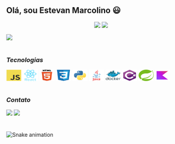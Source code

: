 
## **Olá, sou Estevan Marcolino** 😃

<!--[GitHub stats]-->
<div align="center">
<img height="180em" src="https://github-readme-stats.vercel.app/api?username=EMarcolino&show_icons=true&theme=radical"/>
<img height="180em" src="https://github-readme-stats.vercel.app/api/top-langs/?username=EMarcolino&layout=compact&langs_count=10&theme=radical"/>
</div>

![](https://visitor-badge.glitch.me/badge?page_id=EMarcolino) 

#

### **_Tecnologias_**
<div style="display:inline_block">
  <img align="center" alt="JavaScript" height="30" width="40" src="https://raw.githubusercontent.com/devicons/devicon/master/icons/javascript/javascript-original.svg">
  <img align="center" alt="React.Js" height="30" width="40" src="https://raw.githubusercontent.com/devicons/devicon/master/icons/react/react-original-wordmark.svg">
  <img align="center" alt="HTML5" height="30" width="40" src="https://raw.githubusercontent.com/devicons/devicon/master/icons/html5/html5-original-wordmark.svg">
  <img align="center" alt="CSS3" height="30" width="40" src="https://raw.githubusercontent.com/devicons/devicon/master/icons/css3/css3-original.svg">
  <img align="center" alt="Python" height="30" width="40" src="https://raw.githubusercontent.com/devicons/devicon/master/icons/python/python-original.svg">
  <img align="center" alt="Java" height="30" width="40" src="https://raw.githubusercontent.com/devicons/devicon/master/icons/java/java-original-wordmark.svg">
  <img align="center" alt="Docker" height="30" width="40" src="https://raw.githubusercontent.com/devicons/devicon/master/icons/docker/docker-original-wordmark.svg">
  <img align="center" alt="C#" height="30" width="40" src="https://raw.githubusercontent.com/devicons/devicon/master/icons/csharp/csharp-original.svg">
  <img align="center" alt="Spring" height="30" width="40" src="https://raw.githubusercontent.com/devicons/devicon/master/icons/spring/spring-original.svg">
  <img align="center" alt="Kotlin" height="30" width="40" src="https://raw.githubusercontent.com/devicons/devicon/master/icons/kotlin/kotlin-original.svg">
  </div>

#

### **_Contato_**
<div>
    <a href="mailto:estevan.marc10@gmail.com"><img src="https://img.shields.io/badge/Gmail-D14836?style=for-the-badge&logo=gmail&logoColor=white"></a>
    <a href="https://www.linkedin.com/in/estevanmarc/"><img src="https://img.shields.io/badge/LinkedIn-0077B5?style=for-the-badge&logo=linkedin&logoColor=white"></a>
</div>

#
 </div>
 
  ![Snake animation](https://github.com/EMarcolino/EMarcolino/blob/output/github-contribution-grid-snake.svg)
 
</div>
 

